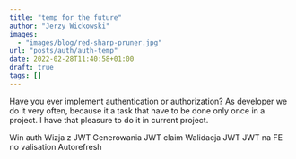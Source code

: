 ```yaml
---
title: "temp for the future"
author: "Jerzy Wickowski"
images:
  - "images/blog/red-sharp-pruner.jpg"
url: "posts/auth/auth-temp"
date: 2022-02-28T11:40:58+01:00
draft: true
tags: []
---
```


Have you ever implement authentication or authorization? As developer we do it very often, because it a task that have to be done only once in a project. I have that pleasure to do it in current project. 



Win auth
Wizja z JWT
Generowania JWT claim
Walidacja JWT
JWT na FE no valisation
Autorefresh
